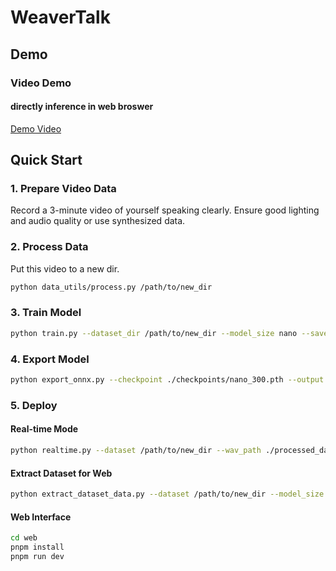 # WeaverTalk

## Demo

### Video Demo
#### directly inference in web broswer
[Demo Video](demo/demo.mp4)

## Quick Start

### 1. Prepare Video Data
Record a 3-minute video of yourself speaking clearly. Ensure good lighting and audio quality or use synthesized data.

### 2. Process Data

Put this video to a new dir.

```bash
python data_utils/process.py /path/to/new_dir
```

### 3. Train Model

```bash
python train.py --dataset_dir /path/to/new_dir --model_size nano --save_dir ./checkpoint
```

### 4. Export Model

```bash
python export_onnx.py --checkpoint ./checkpoints/nano_300.pth --output model.onnx --model_size nano
```

### 5. Deploy

#### Real-time Mode

```bash
python realtime.py --dataset /path/to/new_dir --wav_path ./processed_data/aud.wav --onnx_model model.onnx --model_size nano
```

#### Extract Dataset for Web

```bash
python extract_dataset_data.py --dataset /path/to/new_dir --model_size nano
```

#### Web Interface

```bash
cd web
pnpm install
pnpm run dev
```

